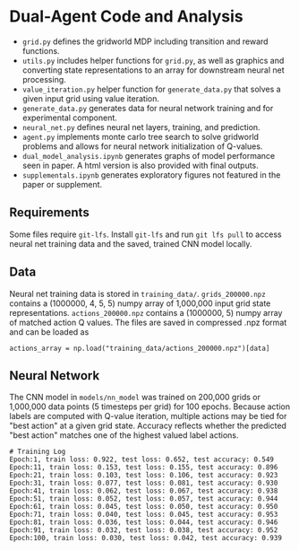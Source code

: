 # Dual-Agent Code and Analysis
* `grid.py` defines the gridworld MDP including transition and reward functions.
* `utils.py` includes helper functions for `grid.py`, as well as graphics and converting state representations to an array for downstream neural net processing.
* `value_iteration.py` helper function for `generate_data.py` that solves a given input grid using value iteration.
* `generate_data.py` generates data for neural network training and for experimental component.  
* `neural_net.py` defines neural net layers, training, and prediction.
* `agent.py` implements monte carlo tree search to solve gridworld problems and allows for neural network initialization of Q-values.
* `dual_model_analysis.ipynb` generates graphs of model performance seen in paper. A html version is also provided with final outputs.
* `supplementals.ipynb` generates exploratory figures not featured in the paper or supplement.

## Requirements
Some files require `git-lfs`. Install `git-lfs` and run `git lfs pull` to access neural net training data and the saved, trained CNN model locally.

## Data 
Neural net training data is stored in `training_data/`. `grids_200000.npz` contains a (1000000, 4, 5, 5) numpy array of 1,000,000 input grid state representations. `actions_200000.npz` contains a (1000000, 5) numpy array of matched action Q values. The files are saved in compressed .npz format and can be loaded as 
```
actions_array = np.load("training_data/actions_200000.npz")[data]
```

## Neural Network
The CNN model in `models/nn_model` was trained on 200,000 grids or 1,000,000 data points (5 timesteps per grid) for 100 epochs. Because action labels are computed with Q-value iteration, multiple actions may be tied for "best action" at a given grid state. Accuracy reflects whether the predicted "best action" matches one of the highest valued label actions.
```
# Training Log
Epoch:1, train loss: 0.922, test loss: 0.652, test accuracy: 0.549
Epoch:11, train loss: 0.153, test loss: 0.155, test accuracy: 0.896
Epoch:21, train loss: 0.103, test loss: 0.106, test accuracy: 0.923
Epoch:31, train loss: 0.077, test loss: 0.081, test accuracy: 0.930
Epoch:41, train loss: 0.062, test loss: 0.067, test accuracy: 0.938
Epoch:51, train loss: 0.052, test loss: 0.057, test accuracy: 0.944
Epoch:61, train loss: 0.045, test loss: 0.050, test accuracy: 0.950
Epoch:71, train loss: 0.040, test loss: 0.045, test accuracy: 0.953
Epoch:81, train loss: 0.036, test loss: 0.044, test accuracy: 0.946
Epoch:91, train loss: 0.032, test loss: 0.038, test accuracy: 0.952
Epoch:100, train loss: 0.030, test loss: 0.042, test accuracy: 0.939
```
